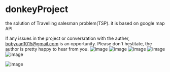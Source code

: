 # donkeyProject
the solution of Travelling salesman problem(TSP). it is based on google map API

If any issues in the project or conversration with the auther, bobyuan1015@gmail.com is an opportunity.
Please don't hestitate, the author is pretty happy to hear from you.
![image](https://github.com/Bobyuan1015/donkeyProject/blob/master/Screenshot_1523294367.png)
![image](https://github.com/Bobyuan1015/donkeyProject/blob/master/Screenshot_1523294357.png)
![image](https://github.com/Bobyuan1015/donkeyProject/blob/master/Screenshot_1523294141.png)
![image](https://github.com/Bobyuan1015/donkeyProject/blob/master/Screenshot_1523294252.png)
![image](https://github.com/Bobyuan1015/donkeyProject/blob/master/Screenshot_1523294347.png)


![image](https://github.com/Bobyuan1015/donkeyProject/blob/master/Screenshot_1523294123.png)
